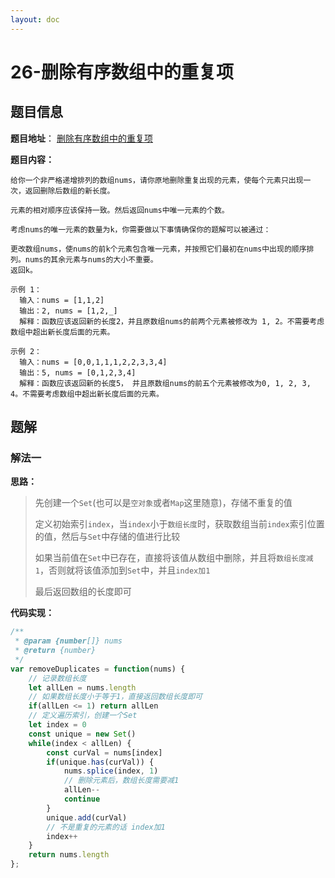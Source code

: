 ```yaml
---
layout: doc
---
```


# 26-删除有序数组中的重复项

## 题目信息

**题目地址**： [删除有序数组中的重复项](https://leetcode.cn/problems/remove-duplicates-from-sorted-array/description/)

**题目内容：**

```text
给你一个非严格递增排列的数组nums，请你原地删除重复出现的元素，使每个元素只出现一次，返回删除后数组的新长度。

元素的相对顺序应该保持一致。然后返回nums中唯一元素的个数。

考虑nums的唯一元素的数量为k，你需要做以下事情确保你的题解可以被通过：

更改数组nums，使nums的前k个元素包含唯一元素，并按照它们最初在nums中出现的顺序排列。nums的其余元素与nums的大小不重要。
返回k。

示例 1：
  输入：nums = [1,1,2]
  输出：2, nums = [1,2,_]
  解释：函数应该返回新的长度2，并且原数组nums的前两个元素被修改为 1, 2。不需要考虑数组中超出新长度后面的元素。
  
示例 2：
  输入：nums = [0,0,1,1,1,2,2,3,3,4]
  输出：5, nums = [0,1,2,3,4]
  解释：函数应该返回新的长度5， 并且原数组nums的前五个元素被修改为0, 1, 2, 3, 4。不需要考虑数组中超出新长度后面的元素。
```

## 题解

### 解法一

**思路：**

> 先创建一个`Set`(也可以是`空对象`或者`Map`这里随意)，存储不重复的值
> 
> 定义初始索引`index`，当`index`小于`数组长度`时，获取数组当前`index`索引位置的值，然后与`Set`中存储的值进行比较
> 
> 如果当前值在`Set`中已存在，直接将该值从数组中删除，并且将`数组长度减1`，否则就将该值添加到`Set`中，并且`index加1`
> 
> 最后返回数组的长度即可

**代码实现：**

```javascript
/**
 * @param {number[]} nums
 * @return {number}
 */
var removeDuplicates = function(nums) {
    // 记录数组长度
    let allLen = nums.length
    // 如果数组长度小于等于1，直接返回数组长度即可
    if(allLen <= 1) return allLen
    // 定义遍历索引，创建一个Set
    let index = 0
    const unique = new Set()
    while(index < allLen) {
        const curVal = nums[index]
        if(unique.has(curVal)) {
            nums.splice(index, 1)
            // 删除元素后，数组长度需要减1
            allLen--
            continue
        }
        unique.add(curVal)
        // 不是重复的元素的话 index加1
        index++
    }
    return nums.length
};
```